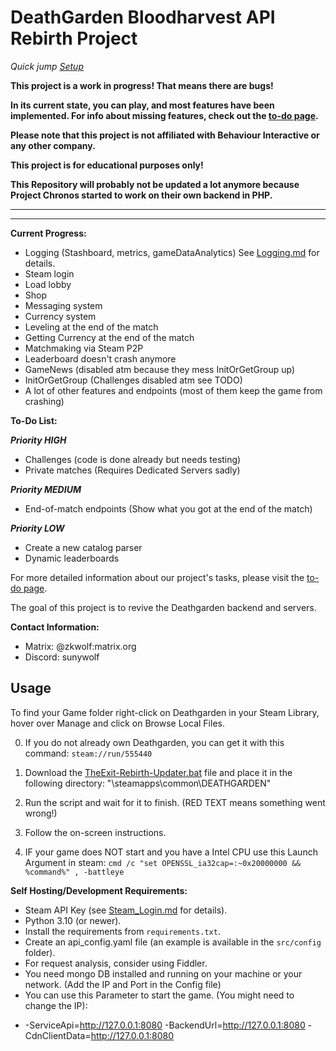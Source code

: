 # DeathGarden Bloodharvest API Rebirth Project

*Quick jump [Setup](https://github.com/wolfswolke/DeathGarden_API_Rebirth?tab=readme-ov-file#usage)*

**This project is a work in progress! That means there are bugs!**

**In its current state, you can play, and most features have been implemented. 
For info about missing features, check out the [to-do page](https://github.com/users/wolfswolke/projects/2/views/1).**

**Please note that this project is not affiliated with Behaviour Interactive or any other company.**

**This project is for educational purposes only!**

**This Repository will probably not be updated a lot anymore because 
Project Chronos started to work on their own backend in PHP.**

****

****

**Current Progress:**
- Logging (Stashboard, metrics, gameDataAnalytics) See [Logging.md](https://github.com/wolfswolke/DeathGarden_API_Rebirth/blob/master/Doc/Logging.md) for details.
- Steam login
- Load lobby
- Shop
- Messaging system
- Currency system
- Leveling at the end of the match
- Getting Currency at the end of the match
- Matchmaking via Steam P2P
- Leaderboard doesn't crash anymore
- GameNews (disabled atm because they mess InitOrGetGroup up)
- InitOrGetGroup (Challenges disabled atm see TODO)
- A lot of other features and endpoints (most of them keep the game from crashing)


**To-Do List:**

***Priority HIGH***
- Challenges (code is done already but needs testing)
- Private matches (Requires Dedicated Servers sadly)

***Priority MEDIUM***
- End-of-match endpoints (Show what you got at the end of the match)

***Priority LOW***
- Create a new catalog parser
- Dynamic leaderboards

For more detailed information about our project's tasks, please visit the [to-do page](https://github.com/users/wolfswolke/projects/2/views/1).

The goal of this project is to revive the Deathgarden backend and servers. 

**Contact Information:**
- Matrix: @zkwolf:matrix.org
- Discord: sunywolf

## Usage
 To find your Game folder right-click on Deathgarden in your Steam Library, hover over Manage and click on Browse Local Files.

0. If you do not already own Deathgarden, you can get it with this command: 
`steam://run/555440`

1. Download the [TheExit-Rebirth-Updater.bat](https://github.com/wolfswolke/DeathGarden_API_Rebirth/blob/master/src/files/TheExit-Rebirth-Updater.bat) file and place it in the following directory: "\steamapps\common\DEATHGARDEN\"

2. Run the script and wait for it to finish. (RED TEXT means something went wrong!)

3. Follow the on-screen instructions.

4. IF your game does NOT start and you have a Intel CPU use this Launch Argument in steam: `cmd /c "set OPENSSL_ia32cap=:~0x20000000 && %command%" , -battleye`

**Self Hosting/Development Requirements:**
- Steam API Key (see [Steam_Login.md](https://github.com/wolfswolke/DeathGarden_API_Rebirth/blob/master/Doc/Steam_Login.md) for details).
- Python 3.10 (or newer).
- Install the requirements from `requirements.txt`.
- Create an api_config.yaml file (an example is available in the `src/config` folder).
- For request analysis, consider using Fiddler.
- You need mongo DB installed and running on your machine or your network. (Add the IP and Port in the Config file)
- You can use this Parameter to start the game. (You might need to change the IP):
* -ServiceApi=http://127.0.0.1:8080 -BackendUrl=http://127.0.0.1:8080 -CdnClientData=http://127.0.0.1:8080
